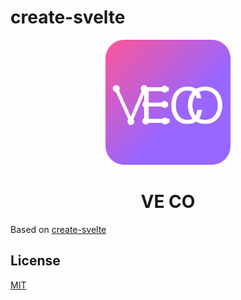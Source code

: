# create-svelte

<div align="center">
  <img src="./shared/icon.svg" alt="Svelte" width="200" />
  <h1>VE CO</h1>
</div>

Based on [create-svelte](https://github.com/sveltejs/kit/tree/master/packages/create-svelte)

## License
[MIT](./LICENSE)
